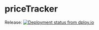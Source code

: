 priceTracker
============
Release: [![Deployment status from dploy.io](https://vdzundza.dploy.io/badge/34534835905884/13296.png)](http://dploy.io)
